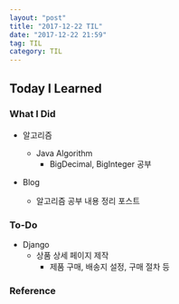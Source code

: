 ```yaml
---
layout: "post"
title: "2017-12-22 TIL"
date: "2017-12-22 21:59"
tag: TIL
category: TIL
---
```


## Today I Learned

### What I Did

* 알고리즘
  - Java Algorithm
    - BigDecimal, BigInteger 공부

* Blog
  - 알고리즘 공부 내용 정리 포스트

### To-Do
* Django
  - 상품 상세 페이지 제작
    - 제품 구매, 배송지 설정, 구매 절차 등


### Reference
